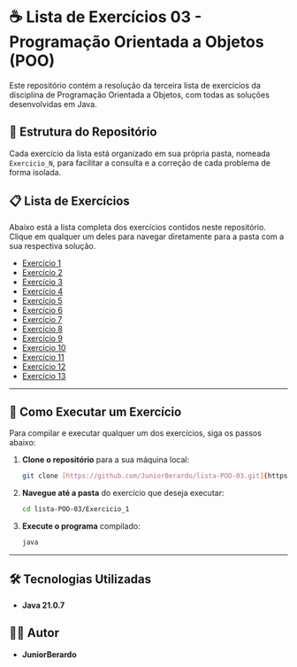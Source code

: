 # ☕ Lista de Exercícios 03 - Programação Orientada a Objetos (POO)

Este repositório contém a resolução da terceira lista de exercícios da disciplina de Programação Orientada a Objetos, com todas as soluções desenvolvidas em Java.

## 📂 Estrutura do Repositório

Cada exercício da lista está organizado em sua própria pasta, nomeada `Exercicio_N`, para facilitar a consulta e a correção de cada problema de forma isolada.

## 📋 Lista de Exercícios

Abaixo está a lista completa dos exercícios contidos neste repositório. Clique em qualquer um deles para navegar diretamente para a pasta com a sua respectiva solução.

* [Exercício 1](./Exercicio_1)
* [Exercício 2](./Exercicio_2)
* [Exercício 3](./Exercicio_3)
* [Exercício 4](./Exercicio_4)
* [Exercício 5](./Exercicio_5)
* [Exercício 6](./Exercicio_6)
* [Exercício 7](./Exercicio_7)
* [Exercício 8](./Exercicio_8)
* [Exercício 9](./Exercicio_9)
* [Exercício 10](./Exercicio_10)
* [Exercício 11](./Exercicio_11)
* [Exercício 12](./Exercicio_12)
* [Exercício 13](./Exercicio_13)

---

## 🚀 Como Executar um Exercício

Para compilar e executar qualquer um dos exercícios, siga os passos abaixo:

1.  **Clone o repositório** para a sua máquina local:
    ```bash
    git clone [https://github.com/JuniorBerardo/lista-POO-03.git](https://github.com/JuniorBerardo/lista-POO-03.git)
    ```

2.  **Navegue até a pasta** do exercício que deseja executar:
    ```bash
    cd lista-POO-03/Exercicio_1
    ```

3.  **Execute o programa** compilado:
    ```bash
    java 
    ```



---

## 🛠️ Tecnologias Utilizadas

* **Java 21.0.7**

## 👨‍💻 Autor

* **JuniorBerardo**
